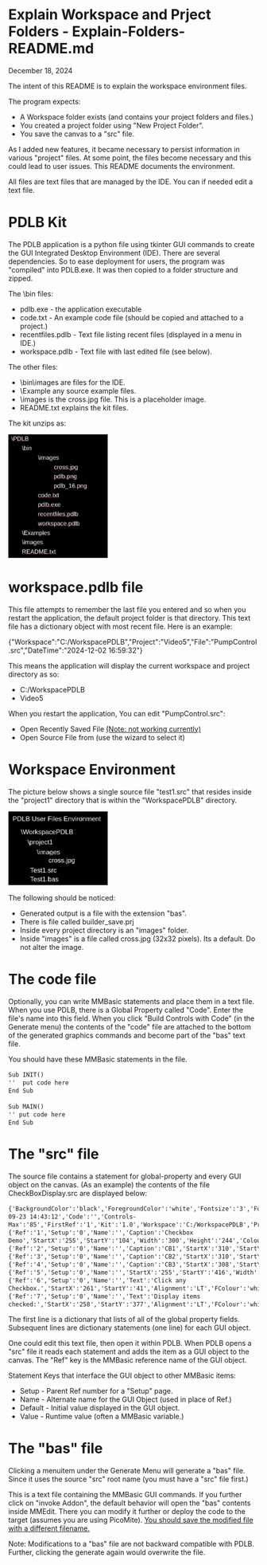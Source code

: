 # Explain Workspace and Prject Folders - Explain-Folders-README.md

December 18, 2024

The intent of this README is to explain the workspace environment files.

The program expects:
- A Workspace folder exists (and contains your project folders and files.)
- You created a project folder using "New Project Folder".
- You save the canvas to a "src" file.

As I added new features, it became necessary to persist information in various "project" files. At some point, the files become necessary and this could lead to user issues. This README documents the environment.

All files are text files that are managed by the IDE.  You can if needed edit a text file.

# PDLB Kit

The PDLB application is a python file using tkinter GUI commands to create the GUI Integrated Desktop Environment (IDE).  There are several dependencies. So to ease deployment for users, the program was "compiled" into PDLB.exe.  It was then copied to a folder structure and zipped.

The \bin files:
- pdlb.exe - the application executable
- code.txt - An example code file (should be copied and attached to a project.)
- recentfiles.pdlb - Text file listing recent files (displayed in a menu in IDE.)
- workspace.pdlb - Text file with last edited file (see below).

The other files:
- \bin\images are files for the IDE.
- \Example  any source example files.
- \images is the cross.jpg file.  This is a placeholder image.
- README.txt explains the kit files.

The kit unzips as:
<p align="left">
<img src="images\ExecutableAndFiles.jpg" width="200" title="Workspace" background="beige">
</p>

# workspace.pdlb file

This file attempts to remember the last file you entered and so when you restart the application, the default project folder is that directory.  This text file has a dictionary object with most recent file.  Here is an example:

{"Workspace":"C:/WorkspacePDLB","Project":"Video5","File":"PumpControl.src","DateTime":"2024-12-02 16:59:32"}

This means the application will display the current workspace and project directory as so:

- C:/WorkspacePDLB
- Video5

When you restart the application, You can edit "PumpControl.src":
- Open Recently Saved File <u>(Note: not working currently)</u>
- Open Source File from (use the wizard to select it)


# Workspace Environment

The picture below shows a single source file "test1.src"
that resides inside the "project1" directory that is within
the "WorkspacePDLB" directory.

<p align="left">
<img src="images\WorkspaceSingleFile.jpg" width="200" title="Workspace" background="beige">
</p>

The following should be noticed:
- Generated output is a file with the extension "bas". 
- There is file called builder_save.prj
- Inside every project directory is an "images" folder.
- Inside "images" is a file called cross.jpg (32x32 pixels).  Its a default.  Do not alter the image.

# The code file

Optionally, you can write MMBasic statements and place them in a text file.  When you use PDLB, there is a Global Property called "Code".  Enter the file's name into this field.  When you click "Build Controls with Code" (in the Generate menu) the contents of the "code" file are attached to the bottom of the generated graphics commands and become part of the "bas" text file. 

You should have these MMBasic statements in the file.

```
Sub INIT()
''  put code here
End Sub

Sub MAIN()
'' put code here
End Sub
```
# The "src" file

The source file contains a statement for global-property and every GUI object on the canvas.  (As an example) the contents of the file CheckBoxDisplay.src are displayed below:


```
{'BackgroundColor':'black','ForegroundColor':'white','Fontsize':'3','Fontscale':'1','Lastsave':'2024-09-23 14:43:12','Code':'','Controls-Max':'85','FirstRef':'1','Kit':'1.0','Workspace':'C:/WorkspacePDLB','Project':'Video3','File':'CheckBoxDisplay.src','Note':'notepad.exe','Addon':'C:/MMedit5/MMEdit.exe','AddonTarget':'BAS',}
{'Ref':'1','Setup':'0','Name':'','Caption':'Checkbox Demo','StartX':'255','StartY':'104','Width':'300','Height':'244','Colour':'cyan','Tool':'Frame',}
{'Ref':'2','Setup':'0','Name':'','Caption':'CB1','StartX':'310','StartY':'158','Size':'30','FColour':'white','Tool':'CheckBox','Default':'0',}
{'Ref':'3','Setup':'0','Name':'','Caption':'CB2','StartX':'310','StartY':'218','Size':'30','FColour':'white','Tool':'CheckBox','Default':'0',}
{'Ref':'4','Setup':'0','Name':'','Caption':'CB3','StartX':'308','StartY':'276','Size':'30','FColour':'white','Tool':'CheckBox','Default':'0',}
{'Ref':'5','Setup':'0','Name':'','StartX':'255','StartY':'416','Width':'300','Height':'40','FColour':'cyan','BColour':'black','Tool':'DisplayBox','Value':'msg$',}
{'Ref':'6','Setup':'0','Name':'','Text':'Click any Checkbox.','StartX':'261','StartY':'41','Alignment':'LT','FColour':'white','BColour':'black','Tool':'Caption','Value':'',}
{'Ref':'7','Setup':'0','Name':'','Text':'Display items checked:','StartX':'258','StartY':'377','Alignment':'LT','FColour':'white','BColour':'black','Tool':'Caption','Value':'',}
```

The first line is a dictionary that lists of all of the global property fields.  Subsequent lines are dictionary statements (one line) for each GUI object.

One could edit this text file, then open it within PDLB. When PDLB opens a "src" file it reads each statement and adds the item as a GUI object to the canvas.  The "Ref" key is the MMBasic reference name of the GUI object. 

Statement Keys that interface the GUI object to other MMBasic items:
- Setup - Parent Ref number for a "Setup" page.  
- Name  - Alternate name for the GUI Object (used in place of Ref.)
- Default - Initial value displayed in the GUI object.
- Value - Runtime value (often a MMBasic variable.)

# The "bas" file

Clicking a menuitem under the Generate Menu will generate a "bas" file.  Since it uses the source "src" root name (you must have a "src" file first.)

This is a text file containing the MMBasic GUI commands.  If you further click on "invoke Addon", the default behavior will open the "bas" contents inside MMEdit.  There you can modify it further or deploy the code to the target (assumes you are using PicoMite).  <u>You should save the modified file with a different filename.</u>

Note: Modifications to a "bas" file are not backward compatible with PDLB. Further, clicking the generate again would overwrite the file.
